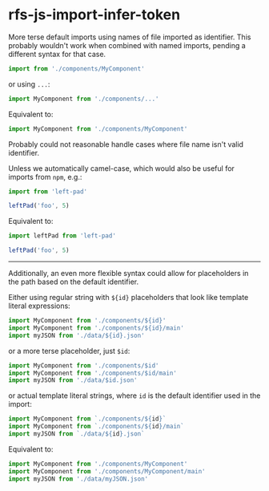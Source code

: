 # rfs-js-import-infer-token

More terse default imports using names of file imported as identifier. 
This probably wouldn't work when combined with named imports, pending a different syntax for that case.

```js
import from './components/MyComponent'
```

or using `...`:

```js
import MyComponent from './components/...'
```

Equivalent to:

```js
import MyComponent from './components/MyComponent'
```

Probably could not reasonable handle cases where file name isn't valid identifier.

Unless we automatically camel-case, which would also be useful for imports from `npm`, e.g.:

```js
import from 'left-pad'

leftPad('foo', 5)
```

Equivalent to:

```js
import leftPad from 'left-pad'

leftPad('foo', 5)
```

---

Additionally, an even more flexible syntax could allow for placeholders in the path based on the default identifier.

Either using regular string with `${id}` placeholders that look like template literal expressions:

```js
import MyComponent from './components/${id}'
import MyComponent from './components/${id}/main'
import myJSON from './data/${id}.json'
```

or a more terse placeholder, just `$id`:

```js
import MyComponent from './components/$id'
import MyComponent from './components/$id/main'
import myJSON from './data/$id.json'
```

or actual template literal strings, where `id` is the default identifier used in the import:

```js
import MyComponent from `./components/${id}`
import MyComponent from `./components/${id}/main`
import myJSON from `./data/${id}.json`
```

Equivalent to:

```js
import MyComponent from './components/MyComponent'
import MyComponent from './components/MyComponent/main'
import myJSON from './data/myJSON.json'
```
